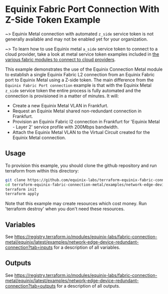 # Equinix Fabric Port Connection With Z-Side Token Example

~> Equinix Metal connection with automated `z_side` service token is not generally available and may not be enabled yet for your organization.

~> To learn how to use Equinix metal `a_side` service token to connect to a cloud provider, take a look at metal service token examples included in [the various fabric modules to connect to cloud providers](https://registry.terraform.io/search/modules?namespace=equinix-labs&q=fabric-connection).

This example demonstrates the use of the Equinix Connection Metal module to establish a single Equinix Fabric L2 connection from an Equinix Fabric port to Equinix Metal using a Z-side token.
The main difference from the `Equinix Fabric Port connection` example is that with the Equinix Metal `z_side` service token the entire process is fully automated and the connection is provisioned in a matter of minutes. It will:

- Create a new Equinix Metal VLAN in Frankfurt.
- Request an Equinix Metal shared non-redundant connection in Frankfurt.
- Provision an Equinix Fabric l2 connection in Frankfurt for 'Equinix Metal - Layer 2' service profile with 200Mbps bandwidth.
- Attach the Equinix Metal VLAN to the Virtual Circuit created for the Equinix Metal connection.

## Usage

To provision this example, you should clone the github repository and run terraform from within this directory:

```bash
git clone https://github.com/equinix-labs/terraform-equinix-fabric-connection-metal.git
cd terraform-equinix-fabric-connection-metal/examples/network-edge-device-redundant-connection
terraform init
terraform apply
```

Note that this example may create resources which cost money. Run 'terraform destroy' when you don't need these resources.

## Variables

See <https://registry.terraform.io/modules/equinix-labs/fabric-connection-metal/equinix/latest/examples/network-edge-device-redundant-connection?tab=inputs> for a description of all variables.

## Outputs

See <https://registry.terraform.io/modules/equinix-labs/fabric-connection-metal/equinix/latest/examples/network-edge-device-redundant-connection?tab=outputs> for a description of all outputs.
